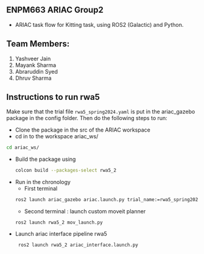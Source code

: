 ## ENPM663 ARIAC Group2
* ARIAC task flow for Kitting task, using ROS2 (Galactic) and Python.

## Team Members:
1. Yashveer Jain
2. Mayank Sharma
3. Abraruddin Syed
4. Dhruv Sharma

## Instructions to run rwa5 
Make sure that the trial file `rwa5_spring2024.yaml` is put in the ariac_gazebo package in the config folder. Then do the following steps to run:
* Clone the package in the src of the ARIAC workspace
* cd in to the workspace ariac_ws/
```bash
cd ariac_ws/
``` 
* Build the package using
  ```bash
  colcon build --packages-select rwa5_2

  ```
* Run in the chronology
  - First terminal
  ```bash
  ros2 launch ariac_gazebo ariac.launch.py trial_name:=rwa5_spring2024
  ```
  - Second terminal : launch custom moveit planner 
  ```
  ros2 launch rwa5_2 mov_launch.py
  ```
- Launch ariac interface pipeline rwa5
  ```
   ros2 launch rwa5_2 ariac_interface.launch.py  
  ```